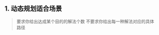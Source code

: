 <!--
 * @LastEditors: wudan01
 * @description: 文件描述
-->
## 1. 动态规划适合场景 
> 要求你给出达成某个目的的解法个数
> 不要求你给出每一种解法对应的具体路径